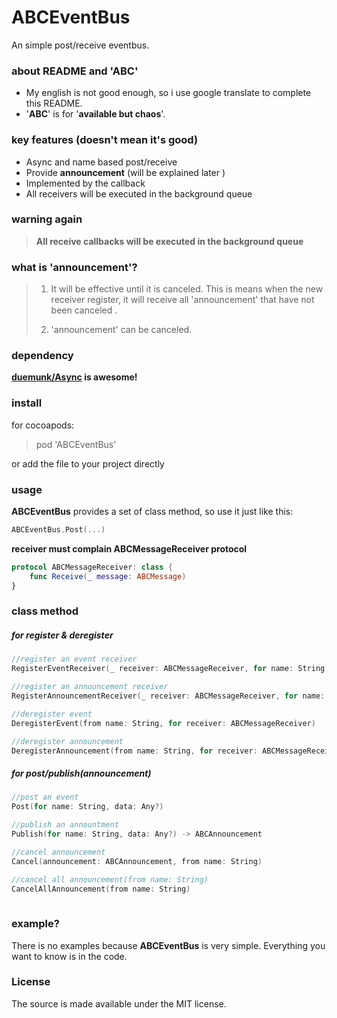 # ABCEventBus
An simple post/receive eventbus.  

### about README and  'ABC'
- My english is not good enough, so i use google translate to complete this README.  
- '**ABC**' is for '**available but chaos**'.  

### key features (doesn't mean it's good)  
- Async and name based post/receive  
- Provide **announcement** (will be explained later )  
- Implemented by the callback  
- All receivers will be executed in the background queue  

### warning again
>**All receive callbacks will be executed in the background queue**

### what is 'announcement'?
>1. It will be effective until it is canceled.
>This is means when the new receiver register, 
>it will receive all 'announcement' that have not been canceled .
>  
>2. 'announcement' can be canceled.

### dependency  
**[duemunk/Async](https://github.com/duemunk/Async) is awesome!**  

### install  
for cocoapods:    
>pod 'ABCEventBus'
  
or add the file to your project directly 

### usage  
**ABCEventBus** provides a set of class method, so use it just like this:
```swift
ABCEventBus.Post(...)
```

**receiver must complain ABCMessageReceiver protocol**  
```swift
protocol ABCMessageReceiver: class {
    func Receive(_ message: ABCMessage)
}
```



### class method

##### for register & deregister  
```swift
//register an event receiver
RegisterEventReceiver(_ receiver: ABCMessageReceiver, for name: String)

//register an announcement receiver
RegisterAnnouncementReceiver(_ receiver: ABCMessageReceiver, for name: String)

//deregister event
DeregisterEvent(from name: String, for receiver: ABCMessageReceiver)

//deregister announcement
DeregisterAnnouncement(from name: String, for receiver: ABCMessageReceiver)

```


##### for post/publish(announcement)  
```swift
//post an event
Post(for name: String, data: Any?)

//publish an annountment
Publish(for name: String, data: Any?) -> ABCAnnouncement

//cancel announcement
Cancel(announcement: ABCAnnouncement, from name: String)

//cancel all announcement(from name: String)
CancelAllAnnouncement(from name: String)
 
```

### example?
There is no examples because **ABCEventBus** is very simple. 
Everything you want to know is in the code.

### License
The source is made available under the MIT license.


